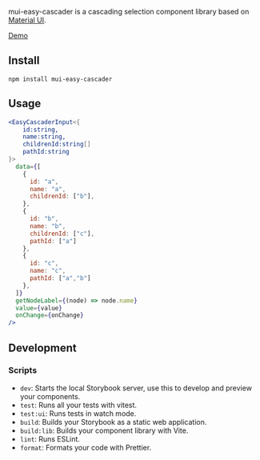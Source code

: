 mui-easy-cascader is a cascading selection component library based on [Material UI](https://mui.com/material-ui/).

[Demo](https://bitterteasweetorange.github.io/mui-easy-cascader/?path=/story/easycascaderinput--defalut)

## Install

```
npm install mui-easy-cascader
```

## Usage

```jsx
<EasyCascaderInput<{
    id:string,
    name:string,
    childrenId:string[]
    pathId:string
}>
  data={[
    {
      id: "a",
      name: "a",
      childrenId: ["b"],
    },
    {
      id: "b",
      name: "b",
      childrenId: ["c"],
      pathId: ["a"]
    },
    {
      id: "c",
      name: "c",
      pathId: ["a","b"]
    },
  ]}
  getNodeLabel={(node) => node.name}
  value={value}
  onChange={onChange}
/>
```

## Development

### Scripts

- `dev`: Starts the local Storybook server, use this to develop and preview your components.
- `test`: Runs all your tests with vitest.
- `test:ui`: Runs tests in watch mode.
- `build`: Builds your Storybook as a static web application.
- `build:lib`: Builds your component library with Vite.
- `lint`: Runs ESLint.
- `format`: Formats your code with Prettier.
